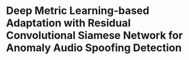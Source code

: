 # Deep Metric Learning-based Adaptation with Residual Convolutional Siamese Network for Anomaly Audio Spoofing Detection
